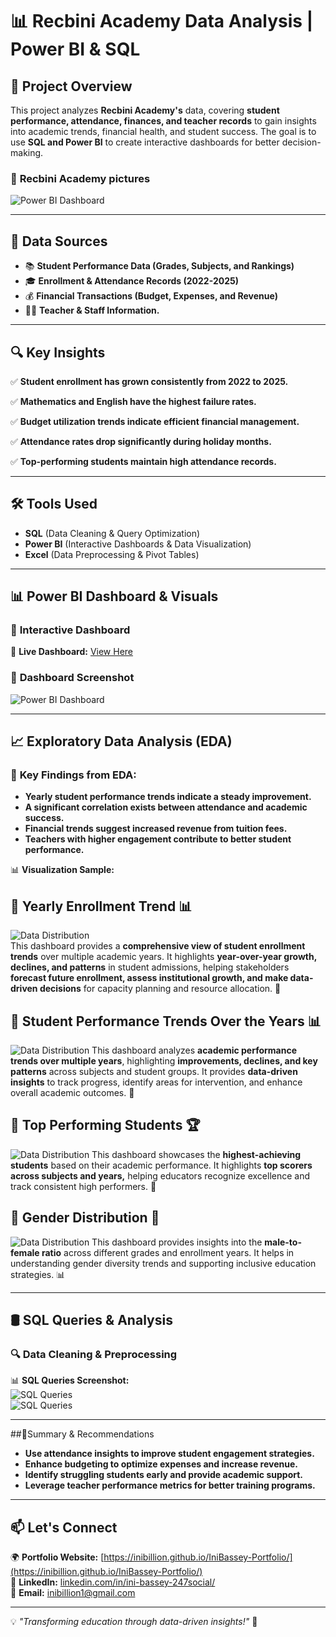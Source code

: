 # 📊 Recbini Academy Data Analysis | Power BI & SQL  

## 📌 Project Overview 
This project analyzes **Recbini Academy's** data, covering **student performance, attendance, finances, and teacher records** to gain insights into academic trends, financial health, and student success. The goal is to use **SQL and Power BI** to create interactive dashboards for better decision-making. 

### 📸 **Recbini Academy pictures**  
![Power BI Dashboard](https://github.com/Inibillion/Recbini-Academy-/blob/main/Recbini%20Class.png)

---

## 📂 Data Sources  
- 📚 **Student Performance Data (Grades, Subjects, and Rankings)**
- 🎓 **Enrollment & Attendance Records (2022-2025)**  
- 💰 **Financial Transactions (Budget, Expenses, and Revenue)**
- 👩‍🏫 **Teacher & Staff Information.** 

---

## 🔍 Key Insights 
✅ **Student enrollment has grown consistently from 2022 to 2025.**

✅ **Mathematics and English have the highest failure rates.** 

✅ **Budget utilization trends indicate efficient financial management.**

✅ **Attendance rates drop significantly during holiday months.** 

✅ **Top-performing students maintain high attendance records.**   

---

## 🛠 Tools Used  
- **SQL** (Data Cleaning & Query Optimization)  
- **Power BI** (Interactive Dashboards & Data Visualization)  
- **Excel** (Data Preprocessing & Pivot Tables)  

---

## 📊 Power BI Dashboard & Visuals  
### 📌 **Interactive Dashboard**  
🔗 **Live Dashboard:** [View Here](https://yourpowerbidashboard.com)  

### 📸 **Dashboard Screenshot**  
![Power BI Dashboard](https://github.com/Inibillion/Recbini-Academy-/blob/main/Recbini%20School%20pix%201.png)  

---

## 📈 Exploratory Data Analysis (EDA)    
### 🔹 **Key Findings from EDA:**  
- **Yearly student performance trends indicate a steady improvement.**
- **A significant correlation exists between attendance and academic success.**
- **Financial trends suggest increased revenue from tuition fees.**
- **Teachers with higher engagement contribute to better student performance.**  

📊 **Visualization Sample:**

## 📌 Yearly Enrollment Trend 📊
![Data Distribution](https://github.com/Inibillion/Recbini-Academy-/blob/main/yearly%20enroll%20trend.png)  
This dashboard provides a **comprehensive view of student enrollment trends** over multiple academic years. It highlights **year-over-year growth, declines, and patterns** in student admissions, helping stakeholders **forecast future enrollment, assess institutional growth, and make data-driven decisions** for capacity planning and resource allocation. 🚀 

## 📌 Student Performance Trends Over the Years 📊
![Data Distribution](https://github.com/Inibillion/Recbini-Academy-/blob/main/line%20RB.png)
This dashboard analyzes **academic performance trends over multiple years**, highlighting **improvements, declines, and key patterns** across subjects and student groups. It provides **data-driven insights** to track progress, identify areas for intervention, and enhance overall academic outcomes. 🚀 

## 📌 Top Performing Students 🏆
![Data Distribution](https://github.com/Inibillion/Recbini-Academy-/blob/main/Bar%20chat%20RB.png)
This dashboard showcases the **highest-achieving students** based on their academic performance. It highlights **top scorers across subjects and years,** helping educators recognize excellence and track consistent high performers. 🚀

## 📌 Gender Distribution 👥 
![Data Distribution](https://github.com/Inibillion/Recbini-Academy-/blob/main/Pie%20chat%20RB.png)
This dashboard provides insights into the **male-to-female ratio** across different grades and enrollment years. It helps in understanding gender diversity trends and supporting inclusive education strategies. 📊 

---

## 🛢️ SQL Queries & Analysis  
### **🔍 Data Cleaning & Preprocessing**  

📊 **SQL Queries Screenshot:**  
![SQL Queries](https://github.com/Inibillion/Recbini-Academy-/blob/main/RB%20SQL.png)  
![SQL Queries](https://github.com/Inibillion/Recbini-Academy-/blob/main/RB%20SQL%201.png) 


---

##📌Summary & Recommendations
- **Use attendance insights to improve student engagement strategies.**
- **Enhance budgeting to optimize expenses and increase revenue.**
- **Identify struggling students early and provide academic support.**
- **Leverage teacher performance metrics for better training programs.**  

---

## 📫 **Let's Connect**
🌍 **Portfolio Website:** [https://inibillion.github.io/IniBassey-Portfolio/](https://inibillion.github.io/IniBassey-Portfolio/)  
🔗 **LinkedIn:** [linkedin.com/in/ini-bassey-247social/](https://www.linkedin.com/in/ini-bassey-247social/)  
📩 **Email:** [inibillion1@gmail.com](https://mail.google.com/mail/u/0/#inbox)

---

💡 *"Transforming education through data-driven insights!"* 🚀 
